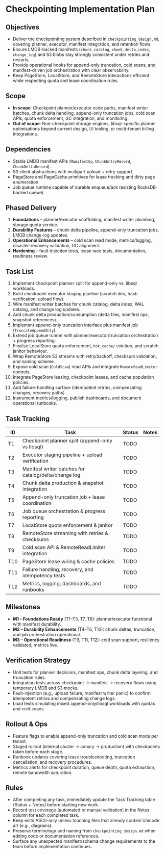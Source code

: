 # Checkpointing Implementation Plan

## Objectives
- Deliver the checkpointing system described in `checkpointing_design.md`, covering planner, executor, manifest integration, and retention flows.
- Ensure LMDB-backed manifests (`chunk_catalog`, `chunk_delta_index`, `change_log`) and S3 blobs stay strongly consistent under retries and restarts.
- Provide operational hooks for append-only truncation, cold scans, and manifest-driven job orchestration with clear observability.
- Keep PageStore, LocalStore, and RemoteStore interactions efficient while respecting quota and lease coordination rules.

## Scope
- **In scope**: Checkpoint planner/executor code paths, manifest writer batches, chunk delta handling, append-only truncation jobs, cold scan APIs, quota enforcement, GC integration, and monitoring.
- **Out of scope**: Non-checkpoint storage engines, libsql-specific planner optimisations beyond current design, UI tooling, or multi-tenant billing integrations.

## Dependencies
- Stable LMDB manifest APIs (`ManifestOp`, `ChunkEntryRecord`, `ChunkDeltaRecord`).
- S3 client abstractions with multipart upload + retry support.
- PageStore and PageCache primitives for lease tracking and dirty page enumeration.
- Job queue runtime capable of durable enqueue/ack (existing RocksDB-backed queue).

## Phased Delivery
1. **Foundations** – planner/executor scaffolding, manifest writer plumbing, storage quota service.
2. **Durability Features** – chunk delta pipeline, append-only truncation jobs, LMDB change-log updates.
3. **Operational Enhancements** – cold scan read mode, metrics/logging, disaster-recovery validation, GC alignment.
4. **Hardening** – fault-injection tests, lease race tests, documentation, readiness review.

## Task List
1. Implement checkpoint planner split for append-only vs. libsql workloads.
2. Build checkpoint executor staging pipeline (scratch dirs, hash verification, upload flow).
3. Wire manifest writer batches for chunk catalog, delta index, WAL catalog, and change log updates.
4. Add chunk delta production/consumption (delta files, manifest ops, snapshot references).
5. Implement append-only truncation interface plus manifest job (`TruncateAppendOnly`).
6. Extend job queue runner with planner/executor/truncation orchestration + progress reporting.
7. Finalise LocalStore quota enforcement, `hot_cache/` eviction, and scratch janitor behaviour.
8. Wrap RemoteStore S3 streams with retry/backoff, checksum validation, and naming scheme.
9. Expose cold scan (`ColdScan`) read APIs and integrate `RemoteReadLimiter` controls.
10. Integrate PageStore leasing, checkpoint leases, and cache population policies.
11. Add failure-handling surface (idempotent retries, compensating changes, recovery paths).
12. Instrument metrics/logging, publish dashboards, and document operational runbooks.

## Task Tracking
| ID | Task | Status | Notes |
|----|------|--------|-------|
| T1 | Checkpoint planner split (append-only vs libsql) | TODO | |
| T2 | Executor staging pipeline + upload verification | TODO | |
| T3 | Manifest writer batches for catalog/delta/change log | TODO | |
| T4 | Chunk delta production & snapshot integration | TODO | |
| T5 | Append-only truncation job + lease coordination | TODO | |
| T6 | Job queue orchestration & progress reporting | TODO | |
| T7 | LocalStore quota enforcement & janitor | TODO | |
| T8 | RemoteStore streaming with retries & checksums | TODO | |
| T9 | Cold scan API & RemoteReadLimiter integration | TODO | |
| T10 | PageStore lease wiring & cache policies | TODO | |
| T11 | Failure handling, recovery, and idempotency tests | TODO | |
| T12 | Metrics, logging, dashboards, and runbooks | TODO | |

## Milestones
- **M1 – Foundations Ready** (T1–T3, T7, T8): planner/executor functional with manifest durability.
- **M2 – Durability Enhancements** (T4–T6, T10): chunk deltas, truncation, and job orchestration operational.
- **M3 – Operational Readiness** (T9, T11, T12): cold scan support, resiliency validated, metrics live.

## Verification Strategy
- Unit tests for planner decisions, manifest ops, chunk delta layering, and truncation rules.
- Integration tests across checkpoint -> manifest -> recovery flows using temporary LMDB and S3 mocks.
- Fault-injection (e.g., upload failure, manifest writer panic) to confirm idempotent retries and compensating change logs.
- Load tests simulating mixed append-only/libsql workloads with quotas and cold scans.

## Rollout & Ops
- Feature flags to enable append-only truncation and cold scan mode per tenant.
- Staged rollout (internal cluster -> canary -> production) with checkpoints taken before each stage.
- Runbook updates covering lease troubleshooting, truncation cancellation, and recovery procedures.
- Metrics alerts for checkpoint duration, queue depth, quota exhaustion, remote bandwidth saturation.

## Rules
- After completing any task, immediately update the Task Tracking table (Status + Notes) before starting new work.
- Record test coverage (automated or manual validation) in the Notes column for each completed task.
- Keep edits ASCII-only unless touching files that already contain Unicode art (e.g., diagrams).
- Preserve terminology and naming from `checkpointing_design.md` when adding code or documentation references.
- Surface any unexpected manifest/schema change requirements to the team before implementation continues.
